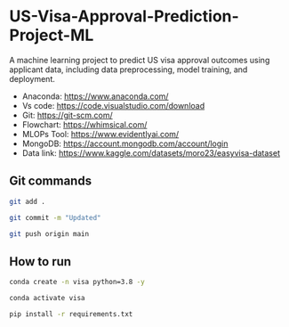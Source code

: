 # US-Visa-Approval-Prediction-Project-ML
A machine learning project to predict US visa approval outcomes using applicant data, including data preprocessing, model training, and deployment.

- Anaconda: https://www.anaconda.com/
- Vs code: https://code.visualstudio.com/download
- Git: https://git-scm.com/
- Flowchart: https://whimsical.com/
- MLOPs Tool: https://www.evidentlyai.com/
- MongoDB: https://account.mongodb.com/account/login
- Data link: https://www.kaggle.com/datasets/moro23/easyvisa-dataset



## Git commands
```bash
git add .

git commit -m "Updated"

git push origin main
```

## How to run

```bash
conda create -n visa python=3.8 -y
```

```bash
conda activate visa
```

```bash
pip install -r requirements.txt
```
